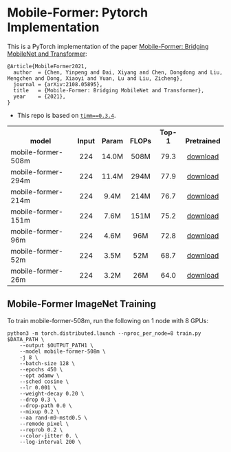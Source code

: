 # Mobile-Former: Pytorch Implementation

This is a PyTorch implementation of the paper [Mobile-Former: Bridging MobileNet and Transformer](https://arxiv.org/abs/2108.05895):
```
@Article{MobileFormer2021,
  author  = {Chen, Yinpeng and Dai, Xiyang and Chen, Dongdong and Liu, Mengchen and Dong, Xiaoyi and Yuan, Lu and Liu, Zicheng},
  journal = {arXiv:2108.05895},
  title   = {Mobile-Former: Bridging MobileNet and Transformer},
  year    = {2021},
}
```

* This repo is based on [`timm==0.3.4`](https://github.com/rwightman/pytorch-image-models).

<table><tbody>
<!-- START TABLE -->
<!-- TABLE HEADER -->
<th valign="bottom">model</th>
<th valign="bottom">Input</th>
<th valign="bottom">Param</th>
<th valign="bottom">FLOPs</th>
<th valign="bottom">Top-1</th>
<th valign="bottom">Pretrained</th>
<!-- TABLE BODY -->
<tr><td align="left">mobile-former-508m</td>
<td align="center">224</td>
<td align="center">14.0M</td>
<td align="center">508M</td>
<td align="center">79.3</td>
<td align="center"><a href="https://drive.google.com/file/d/1bqLIcpbCaxK-Eb4wcxk0iJpFJ1nXfGuF/view?usp=sharing">download</a></td>
</tr>
<tr><td align="left">mobile-former-294m</td>
<td align="center">224</td>
<td align="center">11.4M</td>
<td align="center">294M</td>
<td align="center">77.9</td>
<td align="center"><a href="https://drive.google.com/file/d/1JBSM7NJ60fN9TgT5sMnbhmbZwrzcBd0r/view?usp=sharing">download</a></td>
</tr>
<tr><td align="left">mobile-former-214m</td>
<td align="center">224</td>
<td align="center">9.4M</td>
<td align="center">214M</td>
<td align="center">76.7</td>
<td align="center"><a href="https://drive.google.com/file/d/13MOjdIMMBJgqyq_ld-grRhBBHOFU5Ggd/view?usp=sharing">download</a></td>
</tr>
<tr><td align="left">mobile-former-151m</td>
<td align="center">224</td>
<td align="center">7.6M</td>
<td align="center">151M</td>
<td align="center">75.2</td>
<td align="center"><a href="https://drive.google.com/file/d/1w4QO-zhJ8QI1zGu7iOZ7lXxYJ5G1VXdF/view?usp=sharing">download</a></td>
</tr>
<tr><td align="left">mobile-former-96m</td>
<td align="center">224</td>
<td align="center">4.6M</td>
<td align="center">96M</td>
<td align="center">72.8</td>
<td align="center"><a href="https://drive.google.com/file/d/1kMbRceswujtliCHKr-nxMFsrkvBrEfrW/view?usp=sharing">download</a></td>
</tr>
<tr><td align="left">mobile-former-52m</td>
<td align="center">224</td>
<td align="center">3.5M</td>
<td align="center">52M</td>
<td align="center">68.7</td>
<td align="center"><a href="https://drive.google.com/file/d/1ekq_FPl57gjIlYX16Ll0nBuEyB0pjgGt/view?usp=sharing">download</a></td>
</tr>
<tr><td align="left">mobile-former-26m</td>
<td align="center">224</td>
<td align="center">3.2M</td>
<td align="center">26M</td>
<td align="center">64.0</td>
<td align="center"><a href="https://drive.google.com/file/d/15uWYzx2VWWUjacZQHB56vOHzKxQDlp5O/view?usp=sharing">download</a></td>
</tr>
</tbody></table>

## Mobile-Former ImageNet Training

To train mobile-former-508m, run the following on 1 node with 8 GPUs:
```
python3 -m torch.distributed.launch --nproc_per_node=8 train.py $DATA_PATH \
    --output $OUTPUT_PATH1 \
    --model mobile-former-508m \
    -j 8 \
    --batch-size 128 \
    --epochs 450 \
    --opt adamw \
    --sched cosine \
    --lr 0.001 \
    --weight-decay 0.20 \
    --drop 0.3 \
    --drop-path 0.0 \
    --mixup 0.2 \
    --aa rand-m9-mstd0.5 \
    --remode pixel \
    --reprob 0.2 \
    --color-jitter 0. \
    --log-interval 200 \
```
